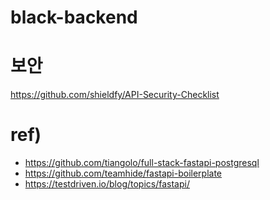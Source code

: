 # black-backend
# 보안
https://github.com/shieldfy/API-Security-Checklist


# ref)
- https://github.com/tiangolo/full-stack-fastapi-postgresql
- https://github.com/teamhide/fastapi-boilerplate
- https://testdriven.io/blog/topics/fastapi/
